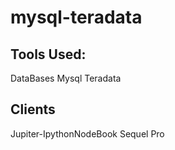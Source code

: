 # mysql-teradata
## Tools Used:
DataBases
Mysql
Teradata
## Clients
Jupiter-IpythonNodeBook
Sequel Pro
